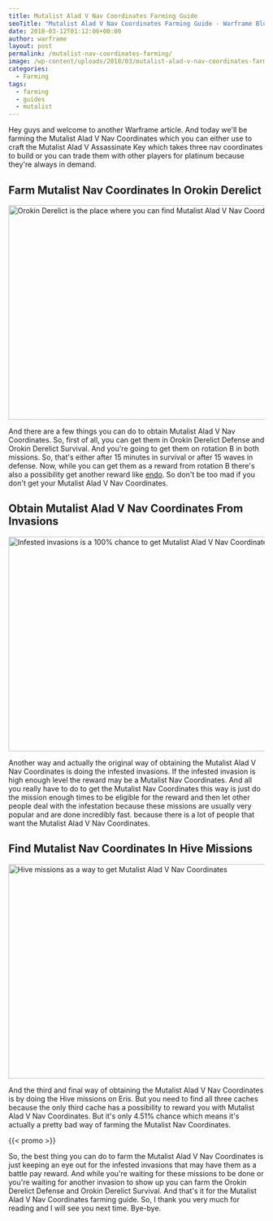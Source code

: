 ```yaml
---
title: Mutalist Alad V Nav Coordinates Farming Guide
seoTitle: "Mutalist Alad V Nav Coordinates Farming Guide - Warframe Blog"
date: 2018-03-12T01:12:06+00:00
author: warframe
layout: post
permalink: /mutalist-nav-coordinates-farming/
image: /wp-content/uploads/2018/03/mutalist-alad-v-nav-coordinates-farming.jpg
categories:
  - Farming
tags:
  - farming
  - guides
  - mutalist
---
```

Hey guys and welcome to another Warframe article. And today we'll be farming the Mutalist Alad V Nav Coordinates which you can either use to craft the Mutalist Alad V Assassinate Key which takes three nav coordinates to build or you can trade them with other players for platinum because they're always in demand.<!--more-->

## Farm Mutalist Nav Coordinates In Orokin Derelict

<img src="https://warframeblog.com/wp-content/uploads/2018/03/mutalist-nav-coordinates-orokin-derelict-1024x576.jpg" title="Farming Mutalist Alad V Nav Coordinates in Orokin Derelict" alt="Orokin Derelict is the place where you can find Mutalist Alad V Nav Coordinates" width="750" height="422" class="alignnone size-large wp-image-1102" srcset="https://warframeblog.com/wp-content/uploads/2018/03/mutalist-nav-coordinates-orokin-derelict-1024x576.jpg 1024w, https://warframeblog.com/wp-content/uploads/2018/03/mutalist-nav-coordinates-orokin-derelict-300x169.jpg 300w, https://warframeblog.com/wp-content/uploads/2018/03/mutalist-nav-coordinates-orokin-derelict-768x432.jpg 768w" sizes="(max-width: 750px) 100vw, 750px" />

And there are a few things you can do to obtain Mutalist Alad V Nav Coordinates. So, first of all, you can get them in Orokin Derelict Defense and Orokin Derelict Survival. And you're going to get them on rotation B in both missions. So, that's either after 15 minutes in survival or after 15 waves in defense. Now, while you can get them as a reward from rotation B there's also a possibility get another reward like [endo](https://warframeblog.com/how-farm-endo/). So don't be too mad if you don't get your Mutalist Alad V Nav Coordinates.

## Obtain Mutalist Alad V Nav Coordinates From Invasions

<img src="https://warframeblog.com/wp-content/uploads/2018/03/mutalist-nav-coordinates-invasions-1024x576.jpg" title="Warframe Mutalist Alad V Nav Coordinates from Invasions" alt="Infested invasions is a 100% chance to get Mutalist Alad V Nav Coordinates" width="750" height="422" class="alignnone size-large wp-image-1103" srcset="https://warframeblog.com/wp-content/uploads/2018/03/mutalist-nav-coordinates-invasions-1024x576.jpg 1024w, https://warframeblog.com/wp-content/uploads/2018/03/mutalist-nav-coordinates-invasions-300x169.jpg 300w, https://warframeblog.com/wp-content/uploads/2018/03/mutalist-nav-coordinates-invasions-768x432.jpg 768w" sizes="(max-width: 750px) 100vw, 750px" />

Another way and actually the original way of obtaining the Mutalist Alad V Nav Coordinates is doing the infested invasions. If the infested invasion is high enough level the reward may be a Mutalist Nav Coordinates. And all you really have to do to get the Mutalist Nav Coordinates this way is just do the mission enough times to be eligible for the reward and then let other people deal with the infestation because these missions are usually very popular and are done incredibly fast. because there is a lot of people that want the Mutalist Alad V Nav Coordinates.

## Find Mutalist Nav Coordinates In Hive Missions

<img src="https://warframeblog.com/wp-content/uploads/2018/03/mutalist-nav-coordinates-hive-mission-1024x576.jpg" title="Warframe get Mutalist Alad V Nav Coordinates" alt="Hive missions as a way to get Mutalist Alad V Nav Coordinates" width="750" height="422" class="alignnone size-large wp-image-1104" srcset="https://warframeblog.com/wp-content/uploads/2018/03/mutalist-nav-coordinates-hive-mission-1024x576.jpg 1024w, https://warframeblog.com/wp-content/uploads/2018/03/mutalist-nav-coordinates-hive-mission-300x169.jpg 300w, https://warframeblog.com/wp-content/uploads/2018/03/mutalist-nav-coordinates-hive-mission-768x432.jpg 768w" sizes="(max-width: 750px) 100vw, 750px" />

And the third and final way of obtaining the Mutalist Alad V Nav Coordinates is by doing the Hive missions on Eris. But you need to find all three caches because the only third cache has a possibility to reward you with Mutalist Alad V Nav Coordinates. But it's only 4.51% chance which means it's actually a pretty bad way of farming the Mutalist Nav Coordinates.

{{< promo >}}

So, the best thing you can do to farm the Mutalist Alad V Nav Coordinates is just keeping an eye out for the infested invasions that may have them as a battle pay reward. And while you're waiting for these missions to be done or you're waiting for another invasion to show up you can farm the Orokin Derelict Defense and Orokin Derelict Survival. And that's it for the Mutalist Alad V Nav Coordinates farming guide. So, I thank you very much for reading and I will see you next time. Bye-bye.